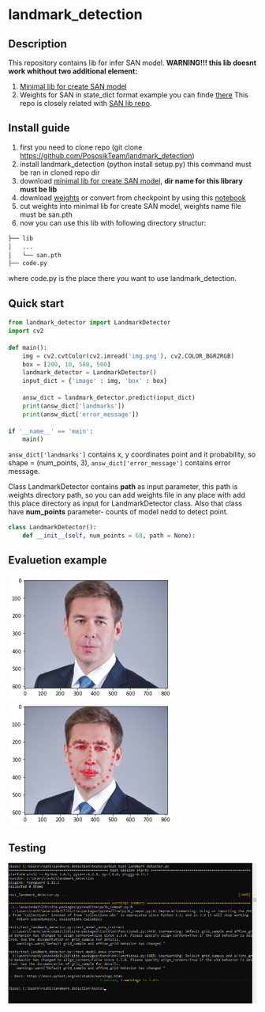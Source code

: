 # landmark_detection

## Description
This repository contains lib for infer SAN model. **WARNING!!! this lib doesnt work whithout two additional element:**
1. [Minimal lib for create SAN model](https://github.com/PososikTeam/SAN_lib/tree/main/lib)
2. Weights for SAN in state_dict format example you can finde [there](https://drive.google.com/file/d/1rEQuGkAPFnnVscofZDmfQkRXWOcr_HEW/view?usp=sharing)
This repo is closely related with [SAN lib repo](https://github.com/PososikTeam/SAN_lib).

## Install guide
1. first you need to clone repo (git clone https://github.com/PososikTeam/landmark_detection)
2. install landmark_detection (python install setup.py) this command must be ran in cloned repo dir
3. download [minimal lib for create SAN model](https://github.com/PososikTeam/SAN_lib/tree/main/lib), **dir name for this library must be lib**
4. download [weights](https://drive.google.com/file/d/1rEQuGkAPFnnVscofZDmfQkRXWOcr_HEW/view?usp=sharing) or convert from checkpoint by using this [notebook](https://github.com/PososikTeam/SAN_lib/tree/main/create_state_dict)
5. cut weights into minimal lib for create SAN model, weights name file must be san.pth
6. now you can use this lib with following directory structur:
```bash
├── lib
│   ...
│   └── san.pth
├── code.py
```
where code.py is the place there you want to use landmark_detection.

## Quick start
```python
from landmark_detector import LandmarkDetector
import cv2

def main():
    img = cv2.cvtColor(cv2.imread('img.png'), cv2.COLOR_BGR2RGB)
    box = [200, 10, 580, 500]
    landmark_detector = LandmarkDetector()
    input_dict = {'image' : img, 'box' : box}
    
    answ_dict = landmark_detector.predict(input_dict)
    print(answ_dict['landmarks'])
    print(answ_dict['error_message'])

if '__name__' == 'main':
    main()
```
```answ_dict['landmarks']``` contains x, y coordinates point and it probability, so shape = (num_points, 3),
```answ_dict['error_message']``` contains error message.

Class LandmarkDetector contains **path** as input parameter, this path is weights directory path, so you can add weights file in any place with add this place directory as input for LandmarkDetector class. Also that class have **num_points** parameter- counts of model nedd to detect point.
```python
class LandmarkDetector():
    def __init__(self, num_points = 68, path = None):
```


## Evaluetion example
![Image of Yaktocat](https://github.com/PososikTeam/SAN_lib/blob/main/images/input.png)
![Image of Yaktocat](https://github.com/PososikTeam/SAN_lib/blob/main/images/output.png)


## Testing 
![Image of Yaktocat](https://github.com/PososikTeam/SAN_lib/blob/main/images/tests.png)

